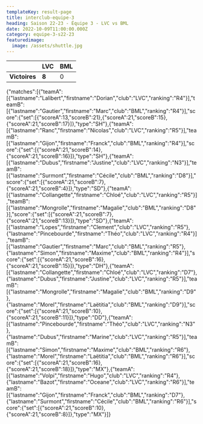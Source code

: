 ```yaml
---
templateKey: result-page
title: interclub-equipe-3
heading: Saison 22-23 - Équipe 3 - LVC vs BML
date: 2022-10-09T11:00:00.000Z
category: equipe-3-s22-23
featuredimage:
  image: /assets/shuttle.jpg
---
```

|               | LVC   | BML |
| ------------- | ----- | --- |
| **Victoires** | **8** | 0   |

<scoreboard>{"matches":[{"teamA":[{"lastname":"Lalibert","firstname":"Dorian","club":"LVC","ranking":"R4"}],"teamB":[{"lastname":"Gautier","firstname":"Marc","club":"BML","ranking":"R4"}],"score":{"set":[{"scoreA":13,"scoreB":21},{"scoreA":21,"scoreB":15},{"scoreA":21,"scoreB":17}]},"type":"SH"},{"teamA":[{"lastname":"Ranc","firstname":"Nicolas","club":"LVC","ranking":"R5"}],"teamB":[{"lastname":"Gijon","firstname":"Franck","club":"BML","ranking":"R4"}],"score":{"set":[{"scoreA":21,"scoreB":14},{"scoreA":21,"scoreB":16}]},"type":"SH"},{"teamA":[{"lastname":"Dubus","firstname":"Justine","club":"LVC","ranking":"N3"}],"teamB":[{"lastname":"Surmont","firstname":"Cécile","club":"BML","ranking":"D8"}],"score":{"set":[{"scoreA":21,"scoreB":7},{"scoreA":21,"scoreB":4}]},"type":"SD"},{"teamA":[{"lastname":"Collangette","firstname":"Chloé","club":"LVC","ranking":"R5"}],"teamB":[{"lastname":"Mongrolle","firstname":"Magalie","club":"BML","ranking":"D8"}],"score":{"set":[{"scoreA":21,"scoreB":7},{"scoreA":21,"scoreB":13}]},"type":"SD"},{"teamA":[{"lastname":"Lopes","firstname":"Clement","club":"LVC","ranking":"R5"},{"lastname":"Pincebourde","firstname":"Théo","club":"LVC","ranking":"R4"}],"teamB":[{"lastname":"Gautier","firstname":"Marc","club":"BML","ranking":"R5"},{"lastname":"Simon","firstname":"Maxime","club":"BML","ranking":"R4"}],"score":{"set":[{"scoreA":21,"scoreB":16},{"scoreA":21,"scoreB":15}]},"type":"DH"},{"teamA":[{"lastname":"Collangette","firstname":"Chloé","club":"LVC","ranking":"D7"},{"lastname":"Dubus","firstname":"Justine","club":"LVC","ranking":"R5"}],"teamB":[{"lastname":"Mongrolle","firstname":"Magalie","club":"BML","ranking":"D9"},{"lastname":"Morel","firstname":"Laëtitia","club":"BML","ranking":"D9"}],"score":{"set":[{"scoreA":21,"scoreB":10},{"scoreA":21,"scoreB":11}]},"type":"DD"},{"teamA":[{"lastname":"Pincebourde","firstname":"Théo","club":"LVC","ranking":"N3"},{"lastname":"Dubus","firstname":"Marine","club":"LVC","ranking":"R5"}],"teamB":[{"lastname":"Simon","firstname":"Maxime","club":"BML","ranking":"R6"},{"lastname":"Morel","firstname":"Laëtitia","club":"BML","ranking":"R6"}],"score":{"set":[{"scoreA":21,"scoreB":16},{"scoreA":21,"scoreB":18}]},"type":"MX"},{"teamA":[{"lastname":"Volpi","firstname":"Hugo","club":"LVC","ranking":"R4"},{"lastname":"Bazot","firstname":"Oceane","club":"LVC","ranking":"R6"}],"teamB":[{"lastname":"Gijon","firstname":"Franck","club":"BML","ranking":"D7"},{"lastname":"Surmont","firstname":"Cécile","club":"BML","ranking":"R6"}],"score":{"set":[{"scoreA":21,"scoreB":10},{"scoreA":21,"scoreB":8}]},"type":"MX"}]}</scoreboard>